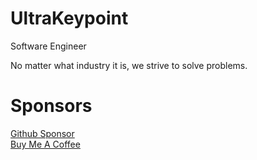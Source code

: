 # UltraKeypoint

Software Engineer

No matter what industry it is, we strive to solve problems.

# Sponsors

[Github Sponsor]  
[Buy Me A Coffee]

[Github Sponsor]:https://github.com/sponsors/ultrakeypoint. 
[Buy Me a Coffee]:https://www.buymeacoffee.com/ultrakeypoint

